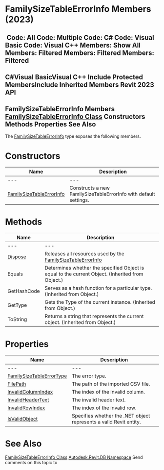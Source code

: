 # FamilySizeTableErrorInfo Members (2023)

﻿
 Code: All Code: Multiple Code: C# Code: Visual Basic Code: Visual C++  Members: Show All Members: Filtered Members: Filtered Members: Filtered   
---  
C#Visual BasicVisual C++
Include Protected MembersInclude Inherited Members
Revit 2023 API  
---  
FamilySizeTableErrorInfo Members  
[FamilySizeTableErrorInfo Class](5912d43c-de68-a783-d8dd-1526ef9edb02.md "FamilySizeTableErrorInfo Class") Constructors Methods Properties See Also  
---  
The [FamilySizeTableErrorInfo](5912d43c-de68-a783-d8dd-1526ef9edb02.md "FamilySizeTableErrorInfo Class") type exposes the following members.
# Constructors
| Name | Description |
| --- | --- |
| --- | --- | --- |
| [FamilySizeTableErrorInfo](f392dfe6-222c-1679-81dd-862ba17a0797.md "FamilySizeTableErrorInfo Constructor") | Constructs a new FamilySizeTableErrorInfo with default settings. |

# Methods
| Name | Description |
| --- | --- |
| --- | --- | --- |
| [Dispose](507ff64e-9654-42f7-33c0-8e0a1b6f66ea.md "Dispose Method") | Releases all resources used by the [FamilySizeTableErrorInfo](5912d43c-de68-a783-d8dd-1526ef9edb02.md "FamilySizeTableErrorInfo Class") |
| Equals | Determines whether the specified Object is equal to the current Object. (Inherited from Object.) |
| GetHashCode | Serves as a hash function for a particular type.  (Inherited from Object.) |
| GetType | Gets the Type of the current instance. (Inherited from Object.) |
| ToString | Returns a string that represents the current object. (Inherited from Object.) |

# Properties
| Name | Description |
| --- | --- |
| --- | --- | --- |
| [FamilySizeTableErrorType](de437714-1bef-c121-9558-15c6cc07e946.md "FamilySizeTableErrorType Property") | The error type. |
| [FilePath](aa583c5c-d82a-cff1-3b60-93f6ecb7aacc.md "FilePath Property") | The path of the imported CSV file. |
| [InvalidColumnIndex](136f9f1a-9ef3-e63d-b7fd-ee88db4a8dff.md "InvalidColumnIndex Property") | The index of the invalid column. |
| [InvalidHeaderText](bd6da765-26ab-d7ae-fffb-1ba490b4771f.md "InvalidHeaderText Property") | The invalid header text. |
| [InvalidRowIndex](ef9ef0c9-d677-e1a4-c742-72ac38f9b5e9.md "InvalidRowIndex Property") | The index of the invalid row. |
| [IsValidObject](1b268ee5-d666-03fd-e41c-f92f487fe45e.md "IsValidObject Property") | Specifies whether the .NET object represents a valid Revit entity. |

# See Also
[FamilySizeTableErrorInfo Class](5912d43c-de68-a783-d8dd-1526ef9edb02.md "FamilySizeTableErrorInfo Class")
[Autodesk.Revit.DB Namespace](87546ba7-461b-c646-cbb1-2cb8f5bff8b2.md "Autodesk.Revit.DB Namespace")
Send comments on this topic to 